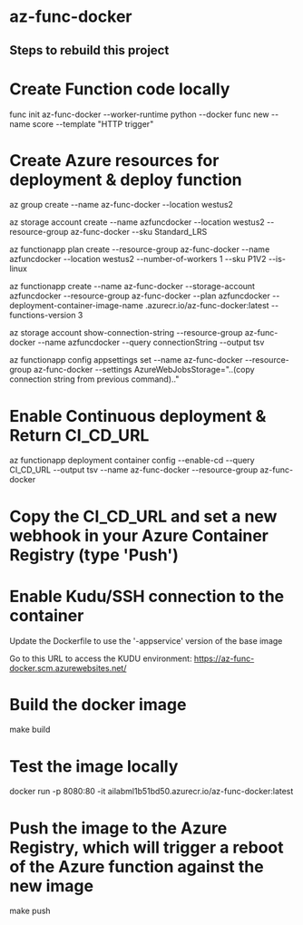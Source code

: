# az-func-docker

## Steps to rebuild this project

# Create Function code locally
func init az-func-docker --worker-runtime python --docker
func new --name score --template "HTTP trigger"

# Create Azure resources for deployment & deploy function
az group create --name az-func-docker --location westus2

az storage account create --name azfuncdocker --location westus2 --resource-group az-func-docker --sku Standard_LRS

az functionapp plan create --resource-group az-func-docker --name azfuncdocker --location westus2 --number-of-workers 1 --sku P1V2 --is-linux

az functionapp create --name az-func-docker --storage-account azfuncdocker --resource-group az-func-docker --plan azfuncdocker --deployment-container-image-name <myregistry>.azurecr.io/az-func-docker:latest --functions-version 3

az storage account show-connection-string --resource-group az-func-docker --name azfuncdocker --query connectionString --output tsv

az functionapp config appsettings set --name az-func-docker --resource-group az-func-docker --settings AzureWebJobsStorage="..(copy connection string from previous command).."

# Enable Continuous deployment & Return CI_CD_URL
az functionapp deployment container config --enable-cd --query CI_CD_URL --output tsv --name 
az-func-docker --resource-group az-func-docker

# Copy the CI_CD_URL and set a new webhook in your Azure Container Registry (type 'Push')

# Enable Kudu/SSH connection to the container
Update the Dockerfile to use the '-appservice' version of the base image

Go to this URL to access the KUDU environment: https://az-func-docker.scm.azurewebsites.net/

# Build the docker image
make build

# Test the image locally
docker run -p 8080:80 -it ailabml1b51bd50.azurecr.io/az-func-docker:latest

# Push the image to the Azure Registry, which will trigger a reboot of the Azure function against the new image
make push